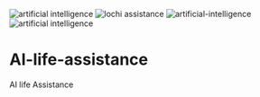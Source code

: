 ![artificial intelligence](https://github.com/sailochan19171/AI-life-assistance/assets/117287129/d6605537-1e6d-48dc-87ea-9755cd311be9)
![lochi assistance](https://github.com/sailochan19171/AI-life-assistance/assets/117287129/c5896c4e-ceb1-462b-9740-e72ffd34d9b2)
![artificial-intelligence](https://github.com/sailochan19171/AI-life-assistance/assets/117287129/077d5f6b-5ca0-4d52-afcb-ae9ac5293827)
![artificial intelligence](https://github.com/sailochan19171/AI-life-assistance/assets/117287129/1b92534c-70b7-4419-b643-07ff68c5e7c2)
# AI-life-assistance
AI life Assistance
